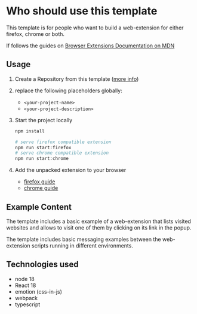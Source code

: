 # Who should use this template

This template is for people who want to build a web-extension for either firefox, chrome or both.

If follows the guides on [Browser Extensions Documentation on MDN](https://developer.mozilla.org/en-US/docs/Mozilla/Add-ons/WebExtensions?retiredLocale=de)

## Usage

1. Create a Repository from this template ([more info](https://docs.github.com/en/repositories/creating-and-managing-repositories/creating-a-repository-from-a-template))
2. replace the following placeholders globally:
    - `<your-project-name>`
    - `<your-project-description>`
3. Start the project locally

    ```bash
    npm install

    # serve firefox compatible extension
    npm run start:firefox
    # serve chrome compatible extension
    npm run start:chrome
    ```

4. Add the unpacked extension to your browser 
    - [firefox guide](https://developer.mozilla.org/en-US/docs/Mozilla/Add-ons/WebExtensions/Your_first_WebExtension#installing)
    - [chrome guide](https://developer.chrome.com/docs/extensions/mv3/getstarted/development-basics/#load-unpacked)

## Example Content

The template includes a basic example of a web-extension that lists visited websites and allows to visit one of them by clicking on its link in the popup.

The template includes basic messaging examples between the web-extension scripts running in different environments.

## Technologies used

- node 18
- React 18
- emotion (css-in-js)
- webpack
- typescript
